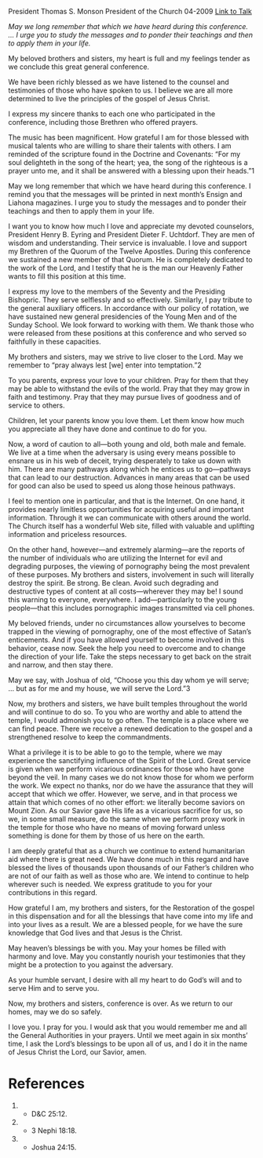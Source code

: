 President Thomas S. Monson
President of the Church
04-2009
[Link to Talk](https://www.churchofjesuschrist.org/study/general-conference/2009/04/until-we-meet-again?lang=eng)

_May we long remember that which we have heard during this conference. … I urge you to study the messages and to ponder their teachings and then to apply them in your life._

My beloved brothers and sisters, my heart is full and my feelings tender as we conclude this great general conference.

We have been richly blessed as we have listened to the counsel and testimonies of those who have spoken to us. I believe we are all more determined to live the principles of the gospel of Jesus Christ.

I express my sincere thanks to each one who participated in the conference, including those Brethren who offered prayers.

The music has been magnificent. How grateful I am for those blessed with musical talents who are willing to share their talents with others. I am reminded of the scripture found in the Doctrine and Covenants: “For my soul delighteth in the song of the heart; yea, the song of the righteous is a prayer unto me, and it shall be answered with a blessing upon their heads.”1

May we long remember that which we have heard during this conference. I remind you that the messages will be printed in next month’s Ensign and Liahona magazines. I urge you to study the messages and to ponder their teachings and then to apply them in your life.

I want you to know how much I love and appreciate my devoted counselors, President Henry B. Eyring and President Dieter F. Uchtdorf. They are men of wisdom and understanding. Their service is invaluable. I love and support my Brethren of the Quorum of the Twelve Apostles. During this conference we sustained a new member of that Quorum. He is completely dedicated to the work of the Lord, and I testify that he is the man our Heavenly Father wants to fill this position at this time.

I express my love to the members of the Seventy and the Presiding Bishopric. They serve selflessly and so effectively. Similarly, I pay tribute to the general auxiliary officers. In accordance with our policy of rotation, we have sustained new general presidencies of the Young Men and of the Sunday School. We look forward to working with them. We thank those who were released from these positions at this conference and who served so faithfully in these capacities.

My brothers and sisters, may we strive to live closer to the Lord. May we remember to “pray always lest [we] enter into temptation.”2

To you parents, express your love to your children. Pray for them that they may be able to withstand the evils of the world. Pray that they may grow in faith and testimony. Pray that they may pursue lives of goodness and of service to others.

Children, let your parents know you love them. Let them know how much you appreciate all they have done and continue to do for you.

Now, a word of caution to all—both young and old, both male and female. We live at a time when the adversary is using every means possible to ensnare us in his web of deceit, trying desperately to take us down with him. There are many pathways along which he entices us to go—pathways that can lead to our destruction. Advances in many areas that can be used for good can also be used to speed us along those heinous pathways.

I feel to mention one in particular, and that is the Internet. On one hand, it provides nearly limitless opportunities for acquiring useful and important information. Through it we can communicate with others around the world. The Church itself has a wonderful Web site, filled with valuable and uplifting information and priceless resources.

On the other hand, however—and extremely alarming—are the reports of the number of individuals who are utilizing the Internet for evil and degrading purposes, the viewing of pornography being the most prevalent of these purposes. My brothers and sisters, involvement in such will literally destroy the spirit. Be strong. Be clean. Avoid such degrading and destructive types of content at all costs—wherever they may be! I sound this warning to everyone, everywhere. I add—particularly to the young people—that this includes pornographic images transmitted via cell phones.

My beloved friends, under no circumstances allow yourselves to become trapped in the viewing of pornography, one of the most effective of Satan’s enticements. And if you have allowed yourself to become involved in this behavior, cease now. Seek the help you need to overcome and to change the direction of your life. Take the steps necessary to get back on the strait and narrow, and then stay there.

May we say, with Joshua of old, “Choose you this day whom ye will serve; … but as for me and my house, we will serve the Lord.”3

Now, my brothers and sisters, we have built temples throughout the world and will continue to do so. To you who are worthy and able to attend the temple, I would admonish you to go often. The temple is a place where we can find peace. There we receive a renewed dedication to the gospel and a strengthened resolve to keep the commandments.

What a privilege it is to be able to go to the temple, where we may experience the sanctifying influence of the Spirit of the Lord. Great service is given when we perform vicarious ordinances for those who have gone beyond the veil. In many cases we do not know those for whom we perform the work. We expect no thanks, nor do we have the assurance that they will accept that which we offer. However, we serve, and in that process we attain that which comes of no other effort: we literally become saviors on Mount Zion. As our Savior gave His life as a vicarious sacrifice for us, so we, in some small measure, do the same when we perform proxy work in the temple for those who have no means of moving forward unless something is done for them by those of us here on the earth.

I am deeply grateful that as a church we continue to extend humanitarian aid where there is great need. We have done much in this regard and have blessed the lives of thousands upon thousands of our Father’s children who are not of our faith as well as those who are. We intend to continue to help wherever such is needed. We express gratitude to you for your contributions in this regard.

How grateful I am, my brothers and sisters, for the Restoration of the gospel in this dispensation and for all the blessings that have come into my life and into your lives as a result. We are a blessed people, for we have the sure knowledge that God lives and that Jesus is the Christ.

May heaven’s blessings be with you. May your homes be filled with harmony and love. May you constantly nourish your testimonies that they might be a protection to you against the adversary.

As your humble servant, I desire with all my heart to do God’s will and to serve Him and to serve you.

Now, my brothers and sisters, conference is over. As we return to our homes, may we do so safely.

I love you. I pray for you. I would ask that you would remember me and all the General Authorities in your prayers. Until we meet again in six months’ time, I ask the Lord’s blessings to be upon all of us, and I do it in the name of Jesus Christ the Lord, our Savior, amen.

# References
1. - D&C 25:12.
2. - 3 Nephi 18:18.
3. - Joshua 24:15.